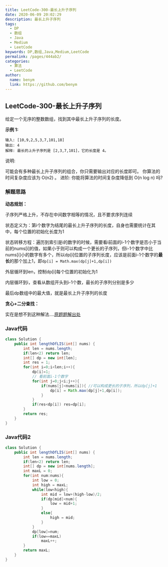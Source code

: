 ```yaml
---
title: LeetCode-300-最长上升子序列
date: 2020-06-09 20:02:29
description: 最长上升子序列
tags: 
  - DP
  - 数组
  - Java
  - Medium
  - LeetCode
keywords: DP,数组,Java,Medium,LeetCode
permalink: /pages/444ab2/
categories: 
  - 算法
  - LeetCode
author: 
  name: benym
  link: https://github.com/benym
---
```


## LeetCode-300-最长上升子序列

给定一个无序的整数数组，找到其中最长上升子序列的长度。

 <!--more-->

**示例 1:**

```
输入: [10,9,2,5,3,7,101,18]
输出: 4 
解释: 最长的上升子序列是 [2,3,7,101]，它的长度是 4。
```

说明:

可能会有多种最长上升子序列的组合，你只需要输出对应的长度即可。
你算法的时间复杂度应该为 O(n2) 。
进阶: 你能将算法的时间复杂度降低到 O(n log n) 吗?

### 解题思路

**动态规划：**

子序列严格上升，不存在中间数字相等的情况，且不要求序列连续

状态定义为：第i个数字为结尾的最长上升子序列的长度，自身也需要统计在其中，每个位置的初始化长度为1

状态转移方程：遍历到索引是i的数字的时候，需要看i前面的i-1个数字是否小于当前的nums[i]的值，如果小于则可以构成一个更长的子序列，但i-1个数字中比nums[i]小的数字有多个，所以dp[i]位置的子序列长度，应该是前面i-1个数字的**最长**的那个加上1，即`dp[i] = Math.max(dp[j]+1,dp[i])`

外层循环到len，控制dp[i]每个位置的初始化为1

内层循环到i，查看从数组开头到i-1个数，最长的子序列分别是多少

最后dp数组中的最大值，就是最长上升子序列的长度

**贪心+二分查找：**

实在是想不到这种解法....[原题题解出处](https://leetcode-cn.com/problems/longest-increasing-subsequence/solution/zui-chang-shang-sheng-zi-xu-lie-dong-tai-gui-hua-2/)

### Java代码

```java
class Solution {
    public int lengthOfLIS(int[] nums) {
        int len = nums.length;
        if(len<2) return len;
        int[] dp = new int[len];
        int res = 1;
        for(int i=0;i<len;i++){
            dp[i]=1;
            // 看前面i-1个数字
            for(int j=0;j<i;j++){
                if(nums[j]<nums[i]){ //可以构成更长的子序列，所以dp[j]+1
                    dp[i] = Math.max(dp[j]+1,dp[i]);
                }
            }
            if(res<dp[i]) res=dp[i];
        }
        return res;
    }
}
```

### Java代码2

```java
class Solution {
    public int lengthOfLIS(int[] nums) {
        int len = nums.length;
        if(len<2) return len;
        int[] dp = new int[nums.length];
        int maxL = 0;
        for(int num:nums){
            int low = 0;
            int high = maxL;
            while(low<high){
                int mid = low+(high-low)/2;
                if(dp[mid]<num){
                    low = mid+1;
                }
                else{
                    high = mid;
                }
            }
            dp[low]=num;
            if(low==maxL)
                maxL++;
        }
        return maxL;
    }
}
```



